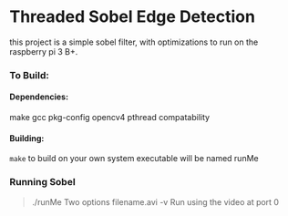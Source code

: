 # Threaded Sobel Edge Detection
this project is a simple sobel filter, with optimizations to run on the raspberry pi 3 B+.

### To Build:

#### Dependencies:
make
gcc
pkg-config
opencv4
pthread compatability

#### Building:
`make` to build on your own system 
executable will be named runMe

### Running Sobel
> ./runMe
> Two options
> filename.avi
> -v Run using the video at port 0
